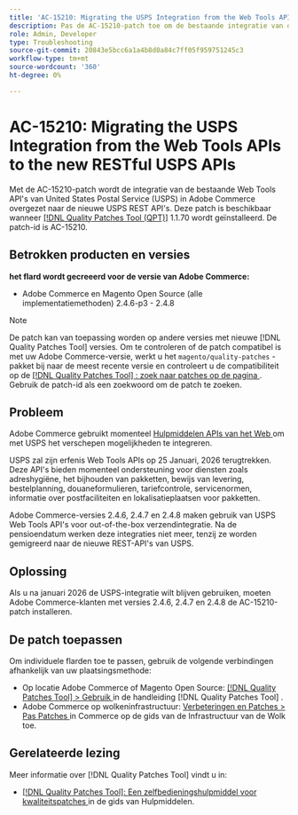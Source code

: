 ```yaml
---
title: 'AC-15210: Migrating the USPS Integration from the Web Tools APIs to the new RESTful USPS APIs'
description: Pas de AC-15210-patch toe om de bestaande integratie van de USPS Web Tools API's in Adobe Commerce over te brengen naar de nieuwe USPS REST API's.
role: Admin, Developer
type: Troubleshooting
source-git-commit: 20843e5bcc6a1a4b8d0a84c7ff05f959751245c3
workflow-type: tm+mt
source-wordcount: '360'
ht-degree: 0%

---
```



# AC-15210: Migrating the USPS Integration from the Web Tools APIs to the new RESTful USPS APIs

Met de AC-15210-patch wordt de integratie van de bestaande Web Tools API&#39;s van United States Postal Service (USPS) in Adobe Commerce overgezet naar de nieuwe USPS REST API&#39;s. Deze patch is beschikbaar wanneer [[!DNL Quality Patches Tool (QPT)]](/help/tools/quality-patches-tool/quality-patches-tool-to-self-serve-quality-patches.md) 1.1.70 wordt geïnstalleerd. De patch-id is AC-15210.

## Betrokken producten en versies

**het flard wordt gecreeerd voor de versie van Adobe Commerce:**

* Adobe Commerce en Magento Open Source (alle implementatiemethoden) 2.4.6-p3 - 2.4.8

>[!NOTE]
>
>De patch kan van toepassing worden op andere versies met nieuwe [!DNL Quality Patches Tool] versies. Om te controleren of de patch compatibel is met uw Adobe Commerce-versie, werkt u het `magento/quality-patches` -pakket bij naar de meest recente versie en controleert u de compatibiliteit op de [[!DNL Quality Patches Tool] : zoek naar patches op de pagina ](https://experienceleague.adobe.com/tools/commerce-quality-patches/index.html) . Gebruik de patch-id als een zoekwoord om de patch te zoeken.

## Probleem

Adobe Commerce gebruikt momenteel [ Hulpmiddelen APIs van het Web ](https://www.usps.com/business/web-tools-apis/#developers) om met USPS het verschepen mogelijkheden te integreren.

USPS zal zijn erfenis Web Tools APIs op 25 Januari, 2026 terugtrekken. Deze API&#39;s bieden momenteel ondersteuning voor diensten zoals adreshygiëne, het bijhouden van pakketten, bewijs van levering, bestelplanning, douaneformulieren, tariefcontrole, servicenormen, informatie over postfaciliteiten en lokalisatieplaatsen voor pakketten.

Adobe Commerce-versies 2.4.6, 2.4.7 en 2.4.8 maken gebruik van USPS Web Tools API&#39;s voor out-of-the-box verzendintegratie. Na de pensioendatum werken deze integraties niet meer, tenzij ze worden gemigreerd naar de nieuwe REST-API&#39;s van USPS.

## Oplossing

Als u na januari 2026 de USPS-integratie wilt blijven gebruiken, moeten Adobe Commerce-klanten met versies 2.4.6, 2.4.7 en 2.4.8 de AC-15210-patch installeren.

## De patch toepassen

Om individuele flarden toe te passen, gebruik de volgende verbindingen afhankelijk van uw plaatsingsmethode:

* Op locatie Adobe Commerce of Magento Open Source: [[!DNL Quality Patches Tool] > Gebruik ](/help/tools/quality-patches-tool/usage.md) in de handleiding [!DNL Quality Patches Tool] .
* Adobe Commerce op wolkeninfrastructuur: [ Verbeteringen en Patches > Pas Patches ](https://experienceleague.adobe.com/docs/commerce-cloud-service/user-guide/develop/upgrade/apply-patches.html) in Commerce op de gids van de Infrastructuur van de Wolk toe.

## Gerelateerde lezing

Meer informatie over [!DNL Quality Patches Tool] vindt u in:

* [[!DNL Quality Patches Tool]: Een zelfbedieningshulpmiddel voor kwaliteitspatches ](/help/tools/quality-patches-tool/quality-patches-tool-to-self-serve-quality-patches.md) in de gids van Hulpmiddelen.